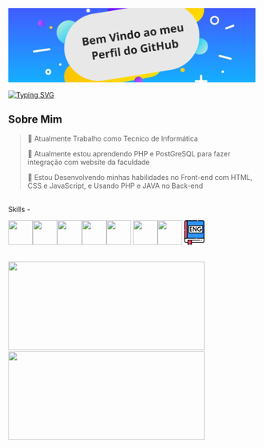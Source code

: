 <img src="Sem nome (626 x 357 px) (1600 x 480 px).png"/>

<a href="https://git.io/typing-svg"><img src="https://readme-typing-svg.demolab.com?font=Fira+Code&size=26&pause=1000&random=false&width=435&lines=Meu+nome+%C3%A9+Rafhael;Sou+Desenvolvedor+Front-end+" alt="Typing SVG" /></a>
<br/> 

## Sobre Mim
  > 🔭 Atualmente Trabalho como Tecnico de Informática
> 
  > 🌱 Atualmente estou aprendendo PHP e PostGreSQL para fazer integração com website da faculdade
>
  > 🔭 Estou Desenvolvendo minhas habilidades no Front-end com HTML, CSS e JavaScript, e Usando PHP e JAVA no Back-end
 
 <br>Skills - <br/>
  
<img src="https://cdn.jsdelivr.net/gh/devicons/devicon@latest/icons/css3/css3-original.svg" width="50" height="50"><img src="https://cdn.jsdelivr.net/gh/devicons/devicon@latest/icons/html5/html5-original.svg" width="50" height="50" /><img src="https://cdn.jsdelivr.net/gh/devicons/devicon@latest/icons/javascript/javascript-original.svg" width="50" height="50" /><img src="https://cdn.jsdelivr.net/gh/devicons/devicon@latest/icons/java/java-original.svg" width="50" height="50" /><img src="https://cdn.jsdelivr.net/gh/devicons/devicon@latest/icons/php/php-original.svg" width="50" height="50" />
<img src="https://cdn.jsdelivr.net/gh/devicons/devicon@latest/icons/postgresql/postgresql-original.svg" width="50" height="50" /><img src="https://cdn.jsdelivr.net/gh/devicons/devicon@latest/icons/canva/canva-original.svg" width="50" height="50"/><img src="/eng.png" width="50" height="50"/>

<br/>
<div>
<a href="https://github.com/razenks">
<img loading="lazy" height="180em" width="400px" src="https://github-readme-stats.vercel.app/api/top-langs/?username=razenks&layout=compact&langs_count=7&theme=dracula"/>
<img loading="lazy" height="180em" width="400px" src="https://github-readme-stats.vercel.app/api?username=razenks&show_icons=true&theme=dracula&include_all_commits=true&count_private=true"/>
</div>

